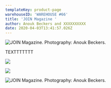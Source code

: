 ```yaml
---
templateKey: product-page
warehouseID: 'WAREHOUSE #66'
title: 'JOIN Magazine '
author: Anouk Beckers and XXXXXXXXXX
date: 2020-04-03T13:41:57.026Z
---
```

![JOIN Magazine. Photography: Anouk Beckers. ](/img/03_join-magazine_photo_anouk-beckers.jpg "JOIN Magazine. Photography: Anouk Beckers. ")

 TEXTTTTTTT



![](/img/04_join-magazine_photo_anouk-beckers.jpg)



![](/img/08_join-magazine_photo_anouk-beckers.jpg)



![JOIN Magazine. Photography: Anouk Beckers. ](/img/02_join-magazine_photo_anouk-beckers.jpg "JOIN Magazine. Photography: Anouk Beckers. ")